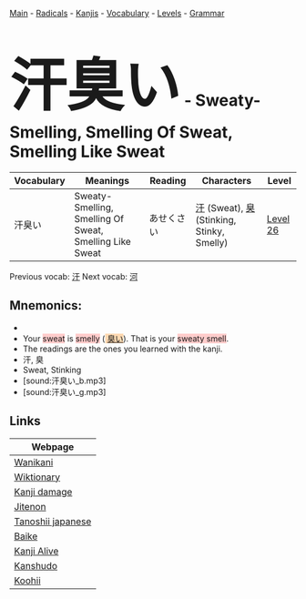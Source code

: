 <style> bigfont {font-size: 100px}</style>
[Main](../README.md) -
[Radicals](../radicals.md) -
[Kanjis](../kanjis.md) -
[Vocabulary](../vocabulary.md) -
[Levels](../levels.md) -
[Grammar](../grammar.md)
# <bigfont> 汗臭い</bigfont> - Sweaty-Smelling, Smelling Of Sweat, Smelling Like Sweat 

| Vocabulary | Meanings | Reading | Characters | Level |
| --- | --- | --- | --- | --- |
| 汗臭い | Sweaty-Smelling, Smelling Of Sweat, Smelling Like Sweat | あせくさい |  [汗](../kanjis/汗.md) (Sweat), [臭](../kanjis/臭.md) (Stinking, Stinky, Smelly) | [Level 26](../levels/wk_level26.md) |

Previous vocab: [汗](汗.md) Next vocab: [河](河.md) 

## Mnemonics:

* 
* Your <span style="background-color:#ffcccb"> sweat</span> is <span style="background-color:#ffcccb"> smelly</span> (<span style="background-color:#fed8b1"> [臭い](https://jisho.org/search/臭い)</span>). That is your <span style="background-color:#ffcccb"> sweaty smell</span>.
* The readings are the ones you learned with the kanji.
* 汗, 臭
* Sweat, Stinking
* [sound:汗臭い_b.mp3]
* [sound:汗臭い_g.mp3]


## Links 

| Webpage |
| --- |
| [Wanikani          ](https://www.wanikani.com/kanji/汗臭い) |
| [Wiktionary        ](https://en.wiktionary.org/wiki/汗臭い) |
| [Kanji damage      ](http://www.kanjidamage.com/kanji/search?utf8=✓&q=汗臭い) |
| [Jitenon           ](https://jitenon.com/kanji/汗臭い) |
| [Tanoshii japanese ](https://www.tanoshiijapanese.com/dictionary/kanji.cfm?k=汗臭い) |
| [Baike             ](https://baike.baidu.com/item/汗臭い) |
| [Kanji Alive       ](https://app.kanjialive.com/汗臭い) |
| [Kanshudo          ](https://www.kanshudo.com/searchmn?q=汗臭い) |
| [Koohii            ](https://kanji.koohii.com/study/kanji/汗臭い) |
